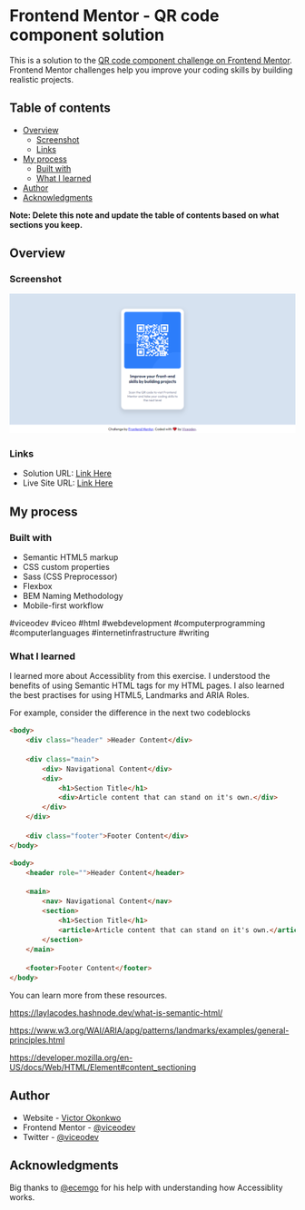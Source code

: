 # Frontend Mentor - QR code component solution

This is a solution to the [QR code component challenge on Frontend Mentor](https://www.frontendmentor.io/challenges/qr-code-component-iux_sIO_H). Frontend Mentor challenges help you improve your coding skills by building realistic projects. 

## Table of contents

- [Overview](#overview)
  - [Screenshot](#screenshot)
  - [Links](#links)
- [My process](#my-process)
  - [Built with](#built-with)
  - [What I learned](#what-i-learned)
- [Author](#author)
- [Acknowledgments](#acknowledgments)

**Note: Delete this note and update the table of contents based on what sections you keep.**

## Overview

### Screenshot

![](./screenshot.png)

### Links

- Solution URL: [Link Here](https://github.com/viceodev/Frontend-Mentor-Solutions/tree/main/qr-code-component-main)
- Live Site URL: [Link Here](https://viceodev.github.io/Frontend-Mentor-Solutions/qr-code-component-main/)

## My process

### Built with

- Semantic HTML5 markup
- CSS custom properties
- Sass (CSS Preprocessor)
- Flexbox
- BEM Naming Methodology
- Mobile-first workflow



#viceodev #viceo #html #webdevelopment #computerprogramming #computerlanguages #internetinfrastructure #writing 
### What I learned
I learned more about Accessiblity from this exercise. I understood the benefits of using Semantic HTML tags for my HTML pages. I also learned the best practises for using HTML5, Landmarks and  ARIA  Roles.

For example, consider the difference in the next two codeblocks

```html
<body>
    <div class="header" >Header Content</div>

    <div class="main">
        <div> Navigational Content</div>
        <div>
            <h1>Section Title</h1>
            <div>Article content that can stand on it's own.</div>
        </div>
    </div>

    <div class="footer">Footer Content</div>
</body>
```

```html
<body>
    <header role="">Header Content</header>

    <main>
        <nav> Navigational Content</nav>
        <section>
            <h1>Section Title</h1>
            <article>Article content that can stand on it's own.</article>
        </section>
    </main>

    <footer>Footer Content</footer>
</body>
```

You can learn more from these resources.

https://laylacodes.hashnode.dev/what-is-semantic-html/

https://www.w3.org/WAI/ARIA/apg/patterns/landmarks/examples/general-principles.html

https://developer.mozilla.org/en-US/docs/Web/HTML/Element#content_sectioning



## Author

- Website - [Victor Okonkwo](https://www.viceodev.tech)
- Frontend Mentor - [@viceodev](https://www.frontendmentor.io/profile/viceodev)
- Twitter - [@viceodev](https://www.twitter.com/viceodev)


## Acknowledgments

Big thanks to [@ecemgo](https://github.com/ecemgo) for his help with understanding how Accessiblity works.
